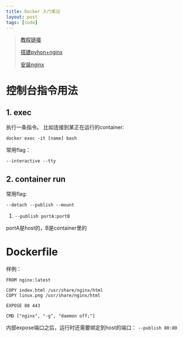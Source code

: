 ```yaml
---
title: Docker 入门笔记
layout: post
tags: [code]
---
```


> [教程链接](https://training.play-with-docker.com)
> 
> [搭建pyhon+nginx](https://www.oschina.net/translate/serving-flask-with-nginx-on-ubuntu)
> 
> [安装nginx](https://www.digitalocean.com/community/tutorials/how-to-install-nginx-on-ubuntu-18-04)

# 控制台指令用法
## 1. exec
执行一条指令。
比如连接到某正在运行的container:

`docker exec -it [name] bash`

常用flag：

`--interactive --tty`

## 2. container run
常用flag:

`--detach --publish --mount`

1. `--publish portA:portB`
	
portA是host的，B是container里的


# Dockerfile
样例：

```
FROM nginx:latest

COPY index.html /usr/share/nginx/html
COPY linux.png /usr/share/nginx/html

EXPOSE 80 443     

CMD ["nginx", "-g", "daemon off;"]
```

内部expose端口之后，运行时还需要绑定到host的端口：
`--publish 80:80`

